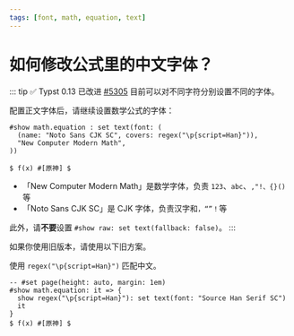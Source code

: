 ```yaml
---
tags: [font, math, equation, text]
---
```


# 如何修改公式里的中文字体？

::: tip ✅ Typst 0.13 已改进
[#5305](https://github.com/typst/typst/pull/5305) 目前可以对不同字符分别设置不同的字体。

配置正文字体后，请继续设置数学公式的字体：

```typst no-render
#show math.equation : set text(font: (
  (name: "Noto Sans CJK SC", covers: regex("\p{script=Han}")),
  "New Computer Modern Math",
))

$ f(x) #[原神] $
```

- 「New Computer Modern Math」是数学字体，负责 `123`、`abc`、`,"!、{}()` 等
- 「Noto Sans CJK SC」是 CJK 字体，负责汉字和`，“”！`等

此外，请**不要**设置 `#show raw: set text(fallback: false)`。
:::

如果你使用旧版本，请使用以下旧方案。

使用 `regex("\p{script=Han}")` 匹配中文。

```typst
-- #set page(height: auto, margin: 1em)
#show math.equation: it => {
  show regex("\p{script=Han}"): set text(font: "Source Han Serif SC")
  it
}
$ f(x) #[原神] $
```
